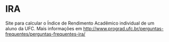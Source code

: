 # IRA
Site para calcular o Índice de Rendimento Acadêmico individual de um aluno da UFC. Mais informações em http://www.prograd.ufc.br/perguntas-frequentes/perguntas-frequentes-ira/
